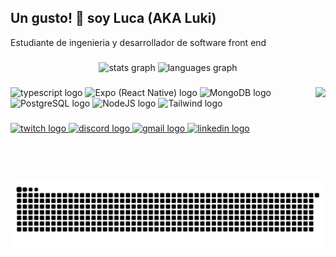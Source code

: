 <h2 align="left">Un gusto! 💙 soy Luca (AKA Luki)</h2>

<p>Estudiante de ingenieria y desarrollador de software front end</p>

###

<div align="center">
  <img src="https://github-readme-stats.vercel.app/api?username=lucardiumm&hide_title=false&hide_rank=false&show_icons=true&include_all_commits=true&count_private=true&disable_animations=false&theme=default&locale=en&hide_border=false" height="150" alt="stats graph"  />
  <img src="https://github-readme-stats.vercel.app/api/top-langs?username=lucardiumm&locale=en&hide_title=false&layout=compact&card_width=320&langs_count=5&theme=default&hide_border=false" height="150" alt="languages graph"  />
</div>

###

<img align="right" height="150" src="https://i.pinimg.com/originals/78/1a/51/781a5128e733c6a36aa6a10814e19548.gif"  />

###

<div align="left">
  <img src="https://cdn.jsdelivr.net/gh/devicons/devicon/icons/typescript/typescript-original.svg" height="30" alt="typescript logo"  />
  <img src="https://static-00.iconduck.com/assets.00/expo-icon-512x462-3a87htea.png" height="30" alt="Expo (React Native) logo"  />
  <img src="https://upload.wikimedia.org/wikipedia/commons/thumb/9/93/MongoDB_Logo.svg/2560px-MongoDB_Logo.png" height="30" alt="MongoDB logo"  />
  <img src="https://static-00.iconduck.com/assets.00/postgresql-icon-1987x2048-v2fkmdaw.png" height="30" alt="PostgreSQL logo"  />
  <img src="https://upload.wikimedia.org/wikipedia/commons/thumb/d/d9/Node.js_logo.svg/1280px-Node.js_logo.svg.png" height="30" alt="NodeJS logo"  />
  <img src="https://upload.wikimedia.org/wikipedia/commons/thumb/d/d5/Tailwind_CSS_Logo.svg/1024px-Tailwind_CSS_Logo.svg.png" height="30" alt="Tailwind logo"  />
</div>

###

<div align="left">
    <a href="mailto:lucapignataro.p@gmail.com">
        <img src="https://img.shields.io/static/v1?message=Twitch&logo=twitch&label=&color=9146FF&logoColor=white&labelColor=&style=for-the-badge" height="35" alt="twitch logo" />
    </a>
    <a href="https://discord.gg/42rgQxKx">
        <img src="https://img.shields.io/static/v1?message=Discord&logo=discord&label=&color=7289DA&logoColor=white&labelColor=&style=for-the-badge" height="35" alt="discord logo" /> 
    </a>
    <a href="mailto:lucapignataro.p@gmail.com">
        <img src="https://img.shields.io/static/v1?message=Gmail&logo=gmail&label=&color=D14836&logoColor=white&labelColor=&style=for-the-badge" height="35" alt="gmail logo" />
    </a>
    <a href="https://www.linkedin.com/in/luca-pignataroo/">
        <img src="https://img.shields.io/static/v1?message=LinkedIn&logo=linkedin&label=&color=0077B5&logoColor=white&labelColor=&style=for-the-badge" height="35" alt="linkedin logo"  />
    </a>
</div>

###

<br clear="both">

<img src="https://raw.githubusercontent.com/lucardiumm/lucardiumm/output/snake.svg" alt="Snake animation" />

###
